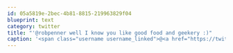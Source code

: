 ```yaml
---
id: 05a5819e-2bec-4b81-8815-219963829f04
blueprint: text
category: twitter
title: "'@robpenner well I know you like good food and geekery :)"
caption: '<span class="username username_linked">@<a href="https://twitter.com/robpenner" title="Robert Penner">robpenner</a></span> well I know you like good food and geekery :)'
---
```

